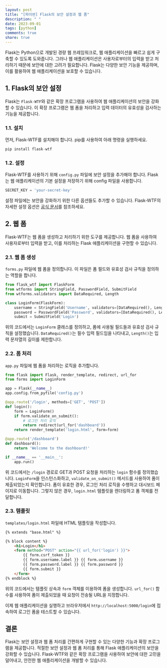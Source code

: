 ```yaml
---
layout: post
title: "[파이썬] Flask의 보안 설정과 웹 폼"
description: " "
date: 2023-09-01
tags: [python]
comments: true
share: true
---
```


Flask는 Python으로 개발된 경량 웹 프레임워크로, 웹 애플리케이션을 빠르고 쉽게 구축할 수 있도록 도와줍니다. 그러나 웹 애플리케이션은 사용자로부터의 입력을 받고 처리하기 때문에 보안에 대한 고려가 필요합니다. Flask는 다양한 보안 기능을 제공하며, 이를 활용하여 웹 애플리케이션을 보호할 수 있습니다.

## 1. Flask의 보안 설정

Flask는 `Flask-WTF`와 같은 확장 프로그램을 사용하여 웹 애플리케이션의 보안을 강화할 수 있습니다. 이 확장 프로그램은 웹 폼을 처리하고 입력 데이터의 유효성을 검사하는 기능을 제공합니다.

### 1.1. 설치

먼저, Flask-WTF를 설치해야 합니다. pip를 사용하여 아래 명령을 실행하세요.

```python
pip install flask-wtf
```

### 1.2. 설정

Flask-WTF를 사용하기 위해 `config.py` 파일에 보안 설정을 추가해야 합니다. Flask는 웹 애플리케이션의 기본 설정을 저장하기 위해 config 파일을 사용합니다.

```python
SECRET_KEY = 'your-secret-key'
```

설정 파일에는 보안을 강화하기 위한 다른 옵션들도 추가할 수 있습니다. Flask-WTF의 자세한 설정 옵션은 [공식 문서](https://flask-wtf.readthedocs.io/en/stable/)를 참조하세요.

## 2. 웹 폼

Flask-WTF는 웹 폼을 생성하고 처리하기 위한 도구를 제공합니다. 웹 폼을 사용하여 사용자로부터 입력을 받고, 이를 처리하는 Flask 애플리케이션을 구현할 수 있습니다.

### 2.1. 웹 폼 생성

`forms.py` 파일에 웹 폼을 정의합니다. 이 파일은 폼 필드와 유효성 검사 규칙을 정의하는 역할을 합니다.

```python
from flask_wtf import FlaskForm
from wtforms import StringField, PasswordField, SubmitField
from wtforms.validators import DataRequired, Length

class LoginForm(FlaskForm):
    username = StringField('Username', validators=[DataRequired(), Length(min=4, max=20)])
    password = PasswordField('Password', validators=[DataRequired(), Length(min=8, max=80)])
    submit = SubmitField('Login')
```

위의 코드에서는 `LoginForm` 클래스를 정의하고, 폼에 사용될 필드들과 유효성 검사 규칙을 설정했습니다. `DataRequired()`는 필수 입력 필드임을 나타내고, `Length()`는 입력 문자열의 길이를 제한합니다.

### 2.2. 폼 처리

`app.py` 파일에 웹 폼을 처리하는 로직을 추가합니다.

```python
from flask import Flask, render_template, redirect, url_for
from forms import LoginForm

app = Flask(__name__)
app.config.from_pyfile('config.py')

@app.route('/login', methods=['GET', 'POST'])
def login():
    form = LoginForm()
    if form.validate_on_submit():
        # 로그인 처리 로직
        return redirect(url_for('dashboard'))
    return render_template('login.html', form=form)

@app.route('/dashboard')
def dashboard():
    return 'Welcome to the dashboard!'

if __name__ == '__main__':
    app.run()
```

위 코드에서는 `/login` 경로로 GET과 POST 요청을 처리하는 `login` 함수를 정의했습니다. `LoginForm`을 인스턴스화하고, `validate_on_submit()` 메서드를 사용하여 폼이 제출되었는지 확인합니다. 폼이 유효한 경우, 로그인 처리 로직을 수행하고 대시보드 페이지로 이동합니다. 그렇지 않은 경우, `login.html` 템플릿을 렌더링하고 폼 객체를 전달합니다.

### 2.3. 템플릿

`templates/login.html` 파일에 HTML 템플릿을 작성합니다.

```html
{% extends "base.html" %}

{% block content %}
    <h1>Login</h1>
    <form method="POST" action="{{ url_for('login') }}">
        {{ form.csrf_token }}
        {{ form.username.label }} {{ form.username }}
        {{ form.password.label }} {{ form.password }}
        {{ form.submit }}
    </form>
{% endblock %}
```

위의 코드에서는 템플릿 상속과 `form` 객체를 이용하여 폼을 생성합니다. `url_for()` 함수를 사용하여 폼이 제출되었을 때 요청이 전송될 URL을 지정합니다.

이제 웹 애플리케이션을 실행하고 브라우저에서 `http://localhost:5000/login`에 접속하여 로그인 폼을 테스트할 수 있습니다.

## 결론

Flask는 보안 설정과 웹 폼 처리를 간편하게 구현할 수 있는 다양한 기능과 확장 프로그램을 제공합니다. 적절한 보안 설정과 웹 폼 처리를 통해 Flask 애플리케이션의 보안을 강화할 수 있습니다. Flask-WTF와 같은 확장 프로그램을 사용하여 보안에 대한 고민을 덜어내고, 안전한 웹 애플리케이션을 개발할 수 있습니다.